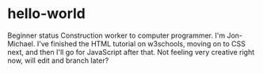 # hello-world
Beginner status
Construction worker to computer programmer. I'm Jon-Michael. I've finished the HTML tutorial on w3schools, moving on to CSS next, and then I'll go for JavaScript after that. Not feeling very creative right now, will edit and branch later?
